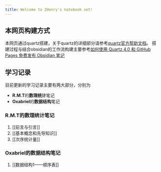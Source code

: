 ```yaml
---
title: Welcome to ZHenry's notebook set!
---
```


## 本网页构建方式
本网页通过quartz搭建，关于quartz的详细部分请参考[quartz官方帮助文档](https://quartz.jzhao.xyz)。
搭建过程与结合obsidian的工作流构建主要参考[如何使用 Quartz 4.0 和 GitHub Pages 免费发布 Obsidian 笔记](https://insile.github.io/my-notes/%E7%AC%94%E8%AE%B0/%E5%85%AC%E5%85%B1%E7%AC%94%E8%AE%B0%E5%BA%93/%E5%A6%82%E4%BD%95%E4%BD%BF%E7%94%A8-Quartz-4.0-%E5%92%8C-GitHub-Pages-%E5%85%8D%E8%B4%B9%E5%8F%91%E5%B8%83-Obsidian-%E7%AC%94%E8%AE%B0)

## 学习记录
目前更新的学习记录主要有两大部分，分别为
* **R.M.T**的**数理统计**笔记
* **Oxabriel**的**数据结构**笔记

### R.M.T的数理统计笔记
1. [[前言与引言]]
2. [[基本概念和先导知识]]
3. [[次序统计量]]


### Oxabriel的数据结构笔记
1. [[数据结构1——顺序表]]
